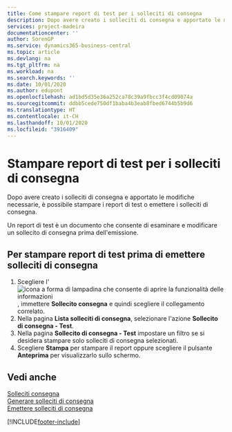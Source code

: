 ```yaml
---
title: Come stampare report di test per i solleciti di consegna
description: Dopo avere creato i solleciti di consegna e apportato le modifiche necessarie, è possibile stampare i report di test o emettere i solleciti di consegna.
services: project-madeira
documentationcenter: ''
author: SorenGP
ms.service: dynamics365-business-central
ms.topic: article
ms.devlang: na
ms.tgt_pltfrm: na
ms.workload: na
ms.search.keywords: ''
ms.date: 10/01/2020
ms.author: edupont
ms.openlocfilehash: ad1bd5d35e36a252ca78c39a9fbcc3f4cd09074a
ms.sourcegitcommit: ddbb5cede750df1baba4b3eab8fbed6744b5b9d6
ms.translationtype: HT
ms.contentlocale: it-CH
ms.lasthandoff: 10/01/2020
ms.locfileid: "3916409"
---
```

# <a name="print-test-reports-for-delivery-reminders"></a>Stampare report di test per i solleciti di consegna
Dopo avere creato i solleciti di consegna e apportato le modifiche necessarie, è possibile stampare i report di test o emettere i solleciti di consegna.  

Un report di test è un documento che consente di esaminare e modificare un sollecito di consegna prima dell'emissione.  

## <a name="to-print-test-reports-before-issuing-delivery-reminders"></a>Per stampare report di test prima di emettere solleciti di consegna  

1.  Scegliere l'![icona a forma di lampadina che consente di aprire la funzionalità delle informazioni](../../media/ui-search/search_small.png "Informazioni sull'operazione che si desidera eseguire"), immettere **Sollecito consegna** e quindi scegliere il collegamento correlato.  
2.  Nella pagina **Lista solleciti di consegna**, selezionare l'azione **Sollecito di consegna - Test**.  
3.  Nella pagina **Sollecito di consegna - Test** impostare un filtro se si desidera stampare solo solleciti di consegna selezionati.  
4.  Scegliere **Stampa** per stampare il report oppure scegliere il pulsante **Anteprima** per visualizzarlo sullo schermo.  

## <a name="see-also"></a>Vedi anche  
 [Solleciti consegna](delivery-reminders.md)   
 [Generare solleciti di consegna](how-to-generate-delivery-reminders.md)   
 [Emettere solleciti di consegna](how-to-issue-delivery-reminders.md)


[!INCLUDE[footer-include](../../includes/footer-banner.md)]